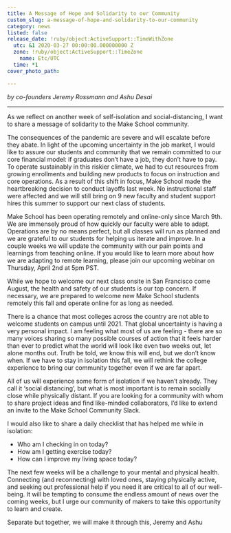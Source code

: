 ```yaml
---
title: A Message of Hope and Solidarity to our Community
custom_slug: a-message-of-hope-and-solidarity-to-our-community
category: news
listed: false
release_date: !ruby/object:ActiveSupport::TimeWithZone
  utc: &1 2020-03-27 00:00:00.000000000 Z
  zone: !ruby/object:ActiveSupport::TimeZone
    name: Etc/UTC
  time: *1
cover_photo_path: 

---
```

_by co-founders Jeremy Rossmann and Ashu Desai_

---

As we reflect on another week of self-isolation and social-distancing, I want to share a message of solidarity to the Make School community.

The consequences of the pandemic are severe and will escalate before they abate. In light of the upcoming uncertainty in the job market, I would like to assure our students and community that we remain committed to our core financial model: if graduates don’t have a job, they don’t have to pay. To operate sustainably in this riskier climate, we had to cut resources from growing enrollments and building new products to focus on instruction and core operations. As a result of this shift in focus, Make School made the heartbreaking decision to conduct layoffs last week. No instructional staff were affected and we will still bring on 9 new faculty and student support hires this summer to support our next class of students.

Make School has been operating remotely and online-only since March 9th. We are immensely proud of how quickly our faculty were able to adapt. Operations are by no means perfect, but all classes will run as planned and we are grateful to our students for helping us iterate and improve. In a couple weeks we will update the community with our pain points and learnings from teaching online. If you would like to learn more about how we are adapting to remote learning, please join our upcoming webinar on Thursday, April 2nd at 5pm PST. 

While we hope to welcome our next class onsite in San Francisco come August, the health and safety of our students is our top concern. If necessary, we are prepared to welcome new Make School students remotely this fall and operate online for as long as needed. 

There is a chance that most colleges across the country are not able to welcome students on campus until 2021. That global uncertainty is having a very personal impact. I am feeling what most of us are feeling - there are so many voices sharing so many possible courses of action that it feels harder than ever to predict what the world will look like even two weeks out, let alone months out. Truth be told, we know this will end, but we don’t know when. If we have to stay in isolation this fall, we will rethink the college experience to bring our community together even if we are far apart. 

All of us will experience some form of isolation if we haven’t already. They call it ‘social distancing’, but what is most important is to remain socially close while physically distant. If you are looking for a community with whom to share project ideas and find like-minded collaborators, I’d like to extend an invite to the Make School Community Slack.

I would also like to share a daily checklist that has helped me while in isolation:

- Who am I checking in on today? 
- How am I getting exercise today? 
- How can I improve my living space today? 

The next few weeks will be a challenge to your mental and physical health. Connecting (and reconnecting) with loved ones, staying physically active, and seeking out professional help if you need it are critical to all of our well-being. It will be tempting to consume the endless amount of news over the coming weeks, but I urge our community of makers to take this opportunity to learn and create. 

Separate but together, we will make it through this,
Jeremy and Ashu
